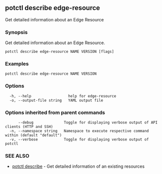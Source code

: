 ## potctl describe edge-resource

Get detailed information about an Edge Resource

### Synopsis

Get detailed information about an Edge Resource.

```
potctl describe edge-resource NAME VERSION [flags]
```

### Examples

```
potctl describe edge-resource NAME VERSION
```

### Options

```
  -h, --help                 help for edge-resource
  -o, --output-file string   YAML output file
```

### Options inherited from parent commands

```
      --debug              Toggle for displaying verbose output of API clients (HTTP and SSH)
  -n, --namespace string   Namespace to execute respective command within (default "default")
  -v, --verbose            Toggle for displaying verbose output of potctl
```

### SEE ALSO

* [potctl describe](potctl_describe.md)	 - Get detailed information of an existing resources


